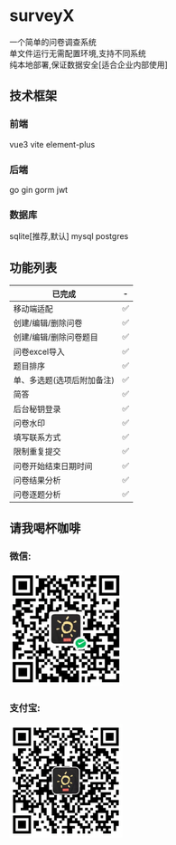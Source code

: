 # surveyX

一个简单的问卷调查系统  
单文件运行无需配置环境,支持不同系统   
纯本地部署,保证数据安全[适合企业内部使用]

## 技术框架

### 前端
vue3 vite element-plus

### 后端
go gin gorm jwt 

### 数据库
sqlite[推荐,默认]  mysql  postgres
 

## 功能列表
| 已完成 | - |
| - | - |
| 移动端适配                      | ✅ | 
| 创建/编辑/删除问卷               | ✅ |  
| 创建/编辑/删除问卷题目            | ✅ |
| 问卷excel导入                   | ✅ |
| 题目排序                        | ✅ |
| 单、多选题(选项后附加备注)         | ✅ |
| 简答                           | ✅ |
| 后台秘钥登录                     | ✅ | 
| 问卷水印                        | ✅ | 
| 填写联系方式                     | ✅ |
| 限制重复提交                     | ✅ |
| 问卷开始结束日期时间              | ✅ |
| 问卷结果分析                     | ✅ |
| 问卷逐题分析                     | ✅ |


## 请我喝杯咖啡

### 微信:
<img src="https://raw.githubusercontent.com/sxz799/tuchuang-blog/main/img/202303/202303021532231.png" width="200">

### 支付宝:
<img src="https://raw.githubusercontent.com/sxz799/tuchuang-blog/main/img/202303/202303021531496.png" width="200">





